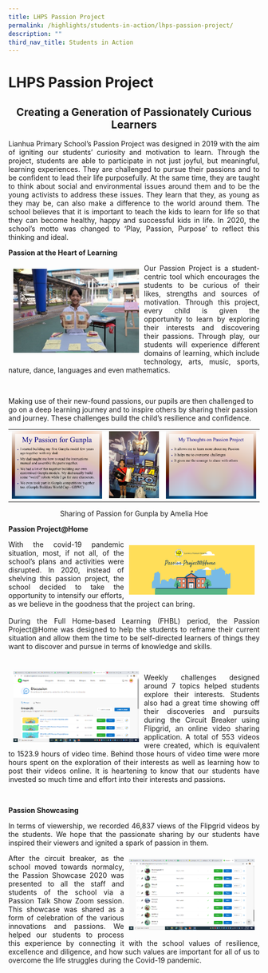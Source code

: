 ```yaml
---
title: LHPS Passion Project
permalink: /highlights/students-in-action/lhps-passion-project/
description: ""
third_nav_title: Students in Action
---
```

# LHPS Passion Project

## <center>Creating a Generation of Passionately Curious Learners</center>

<p style="text-align: justify;">Lianhua Primary School’s Passion Project was designed in 2019 with the aim of igniting our students’ curiosity and motivation to learn. Through the project, students are able to participate in not just joyful, but meaningful, learning experiences. They are challenged to pursue their passions and to be confident to lead their life purposefully. At the same time, they are taught to think about social and environmental issues around them and to be the young activists to address these issues. They learn that they, as young as they may be, can also make a difference to the world around them. The school believes that it is important to teach the kids to learn for life so that they can become healthy, happy and successful kids in life. In 2020, the school’s motto was changed to ‘Play, Passion, Purpose’ to reflect this thinking and ideal.</p>

**Passion at the Heart of Learning**

<img src="/images/Highlights/LHPS%20Passion%20Project/passion1.jpg" style="width:50%; float: left; padding: 10px">

<p style="text-align: justify;">Our Passion Project is a student-centric tool which encourages the students to be curious of their likes, strengths and sources of motivation. Through this project, every child is given the opportunity to learn by exploring their interests and discovering their passions. Through play, our students will experience different domains of learning, which include technology, arts, music, sports, nature, dance, languages and even mathematics.</p><br clear="left">

Making use of their new-found passions, our pupils are then challenged to go on a deep learning journey and to inspire others by sharing their passion and journey. These challenges build the child’s resilience and confidence.

|   |   |   |
|:---:|:---:|:---:|
|  ![](/images/Highlights/LHPS%20Passion%20Project/passion2.png)   |  ![](/images/Highlights/LHPS%20Passion%20Project/passion3.png)   |   ![](/images/Highlights/LHPS%20Passion%20Project/passion4.png)  |

<center>Sharing of Passion for Gunpla by Amelia Hoe</center>

**Passion Project@Home**

<img src="/images/Highlights/LHPS%20Passion%20Project/passion5.png" style="width:50%; float: right; padding: 10px">

<p style="text-align: justify;">With the covid-19 pandemic situation, most, if not all, of the school’s plans and activities were disrupted. In 2020, instead of shelving this passion project, the school decided to take the opportunity to intensify our efforts, as we believe in the goodness that the project can bring.<br><br>During the Full Home-based Learning (FHBL) period, the Passion Project@Home was designed to help the students to reframe their current situation and allow them the time to be self-directed learners of things they want to discover and pursue in terms of knowledge and skills.</p><br clear="right">

<img src="/images/Highlights/LHPS%20Passion%20Project/passion6.png" style="width:50%; float: left; padding: 10px">

<p style="text-align: justify;">Weekly challenges designed around 7 topics helped students explore their interests. Students also had a great time showing off their discoveries and pursuits during the Circuit Breaker using Flipgrid, an online video sharing application. A total of 553 videos were created, which is equivalent to 1523.9 hours of video time. Behind those hours of video time were more hours spent on the exploration of their interests as well as learning how to post their videos online. It is heartening to know that our students have invested so much time and effort into their interests and passions.</p><br clear="left">

**Passion Showcasing**

<p style="text-align: justify;">In terms of viewership, we recorded 46,837 views of the Flipgrid videos by the students. We hope that the passionate sharing by our students have inspired their viewers and ignited a spark of passion in them.</p>

<img src="/images/Highlights/LHPS%20Passion%20Project/passion7.png" style="width:50%; float: right; padding: 10px">

<p style="text-align: justify;">After the circuit breaker, as the school moved towards normalcy, the Passion Showcase 2020 was presented to all the staff and students of the school via a Passion Talk Show Zoom session. This showcase was shared as a form of celebration of the various innovations and passions. We helped our students to process this experience by connecting it with the school values of resilience, excellence and diligence, and how such values are important for all of us to overcome the life struggles during the Covid-19 pandemic.</p><br clear="right">